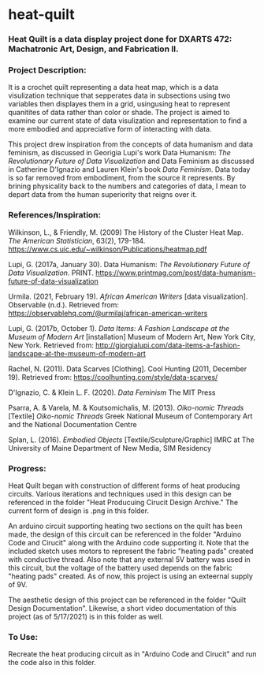 # heat-quilt

### Heat Quilt is a data display project done for DXARTS 472: Machatronic Art, Design, and Fabrication II.

### Project Description:

It is a crochet quilt representing a data heat map, which is a data visulization technique that sepperates data in subsections using two variables then displayes them in a grid, usingusing heat to represent quanitites of data rather than color or shade. The project is aimed to examine our current state of data visulization and representation to find a more embodied and appreciative form of interacting with data. 

This project drew inspiration from the concepts of data humanism and data feminism, as discussed in Georigia Lupi's work Data Humanism: *The Revolutionary Future of Data Visualization* and Data Feminism as discussed in Catherine D'Ignazio and Lauren Klein's book *Data Feminism*. Data today is so far removed from embodiment, from the source it represents. By brining physicality back to the numbers and categories of data, I mean to depart data from the human superiority that reigns over it.

### References/Inspiration:
Wilkinson, L., & Friendly, M. (2009) The History of the Cluster Heat Map. *The American Statistician*, 63(2), 179-184. https://www.cs.uic.edu/~wilkinson/Publications/heatmap.pdf

Lupi, G. (2017a, January 30). Data Humanism: *The Revolutionary Future of Data Visualization*. PRINT. https://www.printmag.com/post/data-humanism-future-of-data-visualization

Urmila. (2021, February 19). *African American Writers* [data visualization]. Observable (n.d.). Retrieved from: https://observablehq.com/@urmilaj/african-american-writers

Lupi, G. (2017b, October 1). *Data Items: A Fashion Landscape at the Museum of Modern Art* [installation] Museum of Modern Art, New York City, New York. Retrieved from: http://giorgialupi.com/data-items-a-fashion-landscape-at-the-museum-of-modern-art

Rachel, N. (2011). Data Scarves [Clothing]. Cool Hunting (2011, December 19). Retrieved from: https://coolhunting.com/style/data-scarves/

D'Ignazio, C. & Klein L. F. (2020). *Data Feminism* The MIT Press

Psarra, A. & Varela, M. & Koutsomichalis, M. (2013). *Oiko-nomic Threads* [Textile] *Oiko-nomic Threads* Greek National Museum of Contemporary Art and the National Documentation Centre

Splan, L. (2016). *Embodied Objects* [Textile/Sculpture/Graphic] IMRC at The University of Maine Department of New Media, SIM Residency


### Progress:

Heat Quilt began with construction of different forms of heat producing circuits. Various iterations and techniques used in this design can be referenced in the folder "Heat Producuing Cirucit Design Archive." The current form of design is .png in this folder.

An arduino circuit supporting heating two sections on the quilt has been made, the design of this circuit can be referenced in the folder "Arduino Code and Cirucit" along with the Arduino code supporting it. Note that the included sketch uses motors to represent the fabric "heating pads" created with conductive thread. Also note that any external 5V battery was used in this circuit, but the voltage of the battery used depends on the fabric "heating pads" created. As of now, this project is using an exteernal supply of 9V.

The aesthetic design of this project can be referenced in the folder "Quilt Design Documentation". Likewise, a short video documentation of this project (as of 5/17/2021) is in this folder as well.


### To Use:

Recreate the heat producing circuit as in "Arduino Code and Cirucit" and run the code also in this folder. 
